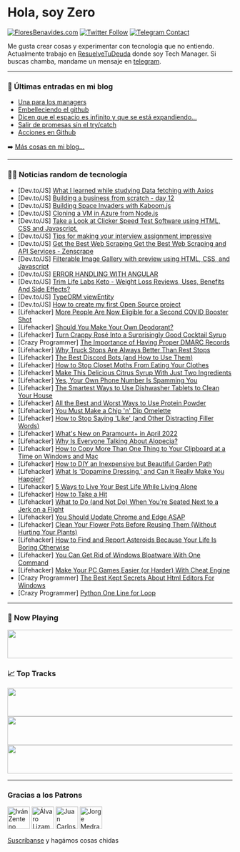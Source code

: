 # Hola, soy Zero

[![FloresBenavides.com](https://img.shields.io/website?down_message=oops&label=MiBlog&style=for-the-badge&up_message=online&url=https%3A%2F%2Ffloresbenavides.com)](https://floresbenavides.com) [![Twitter Follow](https://img.shields.io/twitter/follow/ZeroDragon?color=%231DA1F2&label=Follow&logo=twitter&logoColor=ffffff&style=for-the-badge)](https://twitter.com/zerodragon) [![Telegram Contact](https://img.shields.io/badge/escr%C3%ADbeme-ZeroDragon-%2326A5E4?style=for-the-badge&logo=telegram)](https://t.me/zerodragon)

Me gusta crear cosas y experimentar con tecnología que no entiendo.
Actualmente trabajo en [ResuelveTuDeuda](http://github.com/resuelve) donde soy Tech Manager.
Si buscas chamba, mandame un mensaje en [telegram](https://t.me/zerodragon).

---

### 📕 Últimas entradas en mi blog
<!-- BLOG-POST-LIST:START -->
- [Una para los managers](https://floresbenavides.com/una-para-los-managers/)
- [Embelleciendo el github](https://floresbenavides.com/embelleciendo-el-github/)
- [Dicen que el espacio es infinito y que se está expandiendo…](https://floresbenavides.com/dicen-que-el-espacio-es-infinito-y-que-se-esta-expandiendo/)
- [Salir de promesas sin el try/catch](https://floresbenavides.com/salir-de-promesas-sin-el-try-catch/)
- [Acciones en Github](https://floresbenavides.com/acciones-en-github/)
<!-- BLOG-POST-LIST:END -->

➡️ [Más cosas en mi blog...](https://floresbenavides.com)

---

### 👨‍💻 Noticias random de tecnología
<!-- TECH-POSTS:START -->
- [Dev.to/JS] [What I learned while studying Data fetching with Axios](https://dev.to/mpfdev/what-i-learned-while-studying-data-fetching-with-axios-k6g)
- [Dev.to/JS] [Building a business from scratch - day 12](https://dev.to/twankrui/building-a-business-from-scratch-day-12-4bb0)
- [Dev.to/JS] [Building Space Invaders with Kaboom.js](https://dev.to/ritza/building-space-invaders-with-kaboomjs-4i33)
- [Dev.to/JS] [Cloning a VM in Azure from Node.js](https://dev.to/florianrappl/cloning-a-vm-in-azure-from-nodejs-3p8b)
- [Dev.to/JS] [Take a Look at Clicker Speed Test Software using HTML, CSS and Javascript.](https://dev.to/jeffery_c19/take-a-look-at-clicker-speed-test-software-using-html-css-and-javascript-2p69)
- [Dev.to/JS] [Tips for making your interview assignment impressive](https://dev.to/how-to-dev/tips-for-making-your-interview-assignment-impressive-310m)
- [Dev.to/JS] [Get the Best Web Scraping Get the Best Web Scraping and API Services - Zenscrape](https://dev.to/zenscrape/get-the-best-web-scraping-get-the-best-web-scraping-and-api-services-zenscrape-hme)
- [Dev.to/JS] [Filterable Image Gallery with preview using HTML, CSS, and Javascript](https://dev.to/incoderweb/filterable-image-gallery-with-preview-using-html-css-and-javascript-4eim)
- [Dev.to/JS] [ERROR HANDLING WITH ANGULAR](https://dev.to/tarungurang/error-handling-with-angular-5fb7)
- [Dev.to/JS] [Trim Life Labs Keto - Weight Loss Reviews, Uses, Benefits And Side Effects?](https://dev.to/trimlifelabspi1/trim-life-labs-keto-weight-loss-reviews-uses-benefits-and-side-effects-38g6)
- [Dev.to/JS] [TypeORM viewEntity](https://dev.to/dailydevtips1/typeorm-viewentity-mcg)
- [Dev.to/JS] [How to create my first Open Source project](https://dev.to/zitrocode/how-to-create-my-first-open-source-project-42o6)
- [Lifehacker] [More People Are Now Eligible for a Second COVID Booster Shot](https://lifehacker.com/more-people-are-now-eligible-for-a-second-covid-booster-1848721281)
- [Lifehacker] [Should You Make Your Own Deodorant?](https://lifehacker.com/should-you-make-your-own-deodorant-1848719697)
- [Lifehacker] [Turn Crappy Rosé Into a Surprisingly Good Cocktail Syrup](https://lifehacker.com/turn-crappy-rose-into-a-surprisingly-good-cocktail-syru-1848720942)
- [Crazy Programmer] [The Importance of Having Proper DMARC Records](https://www.thecrazyprogrammer.com/2022/03/the-importance-of-having-proper-dmarc-records.html)
- [Lifehacker] [Why Truck Stops Are Always Better Than Rest Stops](https://lifehacker.com/why-truck-stops-are-better-than-rest-stops-and-how-to-1848719814)
- [Lifehacker] [The Best Discord Bots &lpar;and How to Use Them&rpar;](https://lifehacker.com/the-best-discord-bots-and-how-to-use-them-1848719524)
- [Lifehacker] [How to Stop Closet Moths From Eating Your Clothes](https://lifehacker.com/how-to-stop-closet-moths-from-eating-your-clothes-1848718925)
- [Lifehacker] [Make This Delicious Citrus Syrup With Just Two Ingredients](https://lifehacker.com/make-this-delicious-citrus-syrup-with-just-two-ingredie-1848715089)
- [Lifehacker] [Yes, Your Own Phone Number Is Spamming You](https://lifehacker.com/yes-your-own-phone-number-is-spamming-you-1848718546)
- [Lifehacker] [The Smartest Ways to Use Dishwasher Tablets to Clean Your House](https://lifehacker.com/the-smartest-ways-to-use-dishwasher-tablets-to-clean-yo-1848712078)
- [Lifehacker] [All the Best and Worst Ways to Use Protein Powder](https://lifehacker.com/all-the-best-and-worst-ways-to-use-protein-powder-1848716020)
- [Lifehacker] [You Must Make a Chip &#39;n&#39; Dip Omelette](https://lifehacker.com/you-must-make-a-chip-n-dip-omelette-1848714285)
- [Lifehacker] [How to Stop Saying &#39;Like&#39; &lpar;and Other Distracting Filler Words&rpar;](https://lifehacker.com/how-to-stop-saying-like-and-other-distracting-filler-w-1848715699)
- [Lifehacker] [What&#39;s New on Paramount+ in April 2022](https://lifehacker.com/whats-new-on-paramount-in-april-2022-1848714905)
- [Lifehacker] [Why Is Everyone Talking About Alopecia?](https://lifehacker.com/why-is-everyone-talking-about-alopecia-1848714054)
- [Lifehacker] [How to Copy More Than One Thing to Your Clipboard at a Time on Windows and Mac](https://lifehacker.com/how-to-copy-more-than-one-thing-to-your-clipboard-at-a-1848711373)
- [Lifehacker] [How to DIY an Inexpensive but Beautiful Garden Path](https://lifehacker.com/how-to-diy-an-inexpensive-but-beautiful-garden-path-1848710858)
- [Lifehacker] [What Is &#39;Dopamine Dressing,&#39; and Can It Really Make You Happier?](https://lifehacker.com/what-is-dopamine-dressing-and-can-it-really-make-you-h-1848708672)
- [Lifehacker] [5 Ways to Live Your Best Life While Living Alone](https://lifehacker.com/5-ways-to-live-your-best-life-while-living-alone-1848712072)
- [Lifehacker] [How to Take a Hit](https://lifehacker.com/how-to-take-a-hit-1848713085)
- [Lifehacker] [What to Do &lpar;and Not Do&rpar; When You&#39;re Seated Next to a Jerk on a Flight](https://lifehacker.com/what-to-do-and-not-do-when-youre-seated-next-to-an-as-1848712457)
- [Lifehacker] [You Should Update Chrome and Edge ASAP](https://lifehacker.com/you-should-update-chrome-and-edge-asap-1848712496)
- [Lifehacker] [Clean Your Flower Pots Before Reusing Them &lpar;Without Hurting Your Plants&rpar;](https://lifehacker.com/clean-your-flower-pots-before-reusing-them-without-hur-1848708681)
- [Lifehacker] [How to Find and Report Asteroids Because Your Life Is Boring Otherwise](https://lifehacker.com/how-to-find-and-report-asteroids-because-your-life-is-b-1848708695)
- [Lifehacker] [You Can Get Rid of Windows Bloatware With One Command](https://lifehacker.com/you-can-get-rid-of-windows-bloatware-with-one-command-1848707156)
- [Lifehacker] [Make Your PC Games Easier &lpar;or Harder&rpar; With Cheat Engine](https://lifehacker.com/make-your-pc-games-easier-or-harder-with-cheat-engine-1848705091)
- [Crazy Programmer] [The Best Kept Secrets About Html Editors For Windows](https://www.thecrazyprogrammer.com/2022/03/the-best-kept-secrets-about-html-editors-for-windows.html)
- [Crazy Programmer] [Python One Line for Loop](https://www.thecrazyprogrammer.com/2022/03/python-one-line-for-loop.html)<!-- TECH-POSTS:END -->

---

### 🎵 Now Playing
<a href="https://spotify-now-playing-dun.vercel.app/now-playing?open"><img src="https://spotify-now-playing-dun.vercel.app/now-playing" width="540" height="64"></a>

### 📈 Top Tracks
<a href="https://spotify-now-playing-dun.vercel.app/top-tracks?i=1&open"><img src="https://spotify-now-playing-dun.vercel.app/top-tracks?i=1" width="540" height="64"></a>
<a href="https://spotify-now-playing-dun.vercel.app/top-tracks?i=2&open"><img src="https://spotify-now-playing-dun.vercel.app/top-tracks?i=2" width="540" height="64"></a>
<a href="https://spotify-now-playing-dun.vercel.app/top-tracks?i=3&open"><img src="https://spotify-now-playing-dun.vercel.app/top-tracks?i=3" width="540" height="64"></a>

---

### Gracias a los Patrons
[<img src="https://avatars.githubusercontent.com/u/243380?v=4" alt="Iván Zenteno" width="50px">](https://github.com/k001) [<img src="https://avatars.githubusercontent.com/u/19955639?v=4" alt="Álvaro Lizama" width="50px">](https://github.com/alvarolizama) [<img src="https://avatars.githubusercontent.com/u/2718753?v=4" alt="Juan Carlos Ruiz" width="50px">](https://github.com/JuanCrg90) [<img src="https://avatars.githubusercontent.com/u/37025?v=4" alt="Jorge Medrano" width="50px">](https://github.com/h1pp1e) 

[Suscríbanse](https://www.patreon.com/zerodragon) y hagámos cosas chidas
